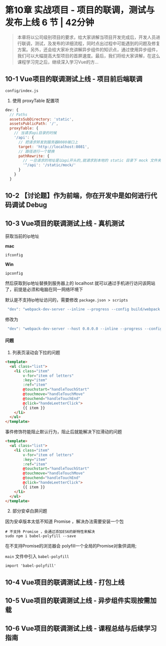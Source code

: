 # 第10章 实战项目 - 项目的联调，测试与发布上线 6 节 | 42分钟
    
> 本章将以公司级别项目的要求，给大家讲解当项目开发完成后，开发人员进行联调，测试，及发布的详细流程，同时点出过程中可能遇到的问题及修复方案。另外，还会给大家补充讲解异步组件的知识点，通过使用异步组件，我们可以大幅提高大型项目的首屏速度。最后，我们将给大家讲解，在这么课程学习完之后，继续深入学习Vue的方...

## 10-1 Vue项目的联调测试上线 - 项目前后端联调

```
config/index.js
```

1. 使用 proxyTable 配置项

```js
dev: {
  // Paths
  assetsSubDirectory: 'static',
  assetsPublicPath: '/',
  proxyTable: {
    // 当请求api目录的时候
    '/api': {
      // 把请求转发到服务器8080端口上
      target: 'http://localhost:8081',
      // 路径进行一个替换
      pathRewrite: {
        // 一旦请求的地址是以api开头的,就请求到本地的 static 目录下 mock 文件夹下
        '^/api': '/static/mock/'
      }
    }
  }
```


## 10-2 【讨论题】作为前端，你在开发中是如何进行代码调试 Debug




## 10-3 Vue项目的联调测试上线 - 真机测试


获取当前的ip地址

**mac**

```
ifconfig
```

**Win**

```
ipconfig
```

然后获取到ip地址替换到服务器上的 localhost 就可以通过手机进行访问该网站了，前提是必须和电脑在同一网络环境下

默认是不支持ip地址访问的，需要修改 `package.json > scripts`

```js
 "dev": "webpack-dev-server --inline --progress --config build/webpack.dev.conf.js"
```

修改为

```js
 "dev": "webpack-dev-server --host 0.0.0.0 --inline --progress --config build/webpack.dev.conf.js"
```


#### 问题


1. 列表页滚动会下拉的问题

```html
<template>
  <ul class="list">
    <li class="item"
        v-for="item of letters"
        :key="item"
        :ref="item"
        @touchstart="handleTouchStart"
        @touchmove="handleTouchMove"
        @touchend="handleTouchEnd"
        @click="handeLeetterClick">
        {{ item }}
    </li>
  </ul>
</template>
```

事件修饰符能阻止默认行为，阻止后就能解决下拉滑动的问题

```html
<template>
  <ul class="list">
    <li class="item"
        v-for="item of letters"
        :key="item"
        :ref="item"
        @touchstart="handleTouchStart"
        @touchmove="handleTouchMove"
        @touchend="handleTouchEnd"
        @click="handeLeetterClick">
        {{ item }}
    </li>
  </ul>
</template>
```

2. 部分安卓白屏问题

因为安卓版本太低不知道 Promise ，解决办法需要安装一个包

```shell
# 不支持 Promise ，会通过添加ES6的新特性来解决
sudo npm i babel-polyfill --save
```

在不支持Promise的浏览器会 polyfill一个全局的Promise对象供调用;

`main` 文件中引入 `babel-polyfill`

```
import 'babel-polyfill'
```





## 10-4 Vue项目的联调测试上线 - 打包上线




## 10-5 Vue项目的联调测试上线 - 异步组件实现按需加载




## 10-6 Vue项目的联调测试上线 - 课程总结与后续学习指南




    
